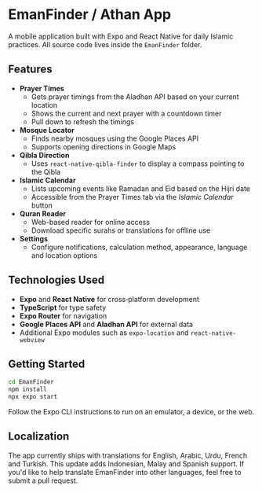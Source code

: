 # EmanFinder / Athan App

A mobile application built with Expo and React Native for daily Islamic practices. All source code lives inside the `EmanFinder` folder.

## Features

- **Prayer Times**
  - Gets prayer timings from the Aladhan API based on your current location
  - Shows the current and next prayer with a countdown timer
  - Pull down to refresh the timings
- **Mosque Locator**
  - Finds nearby mosques using the Google Places API
  - Supports opening directions in Google Maps
- **Qibla Direction**
  - Uses `react-native-qibla-finder` to display a compass pointing to the Qibla
- **Islamic Calendar**
  - Lists upcoming events like Ramadan and Eid based on the Hijri date
  - Accessible from the Prayer Times tab via the *Islamic Calendar* button
- **Quran Reader**
  - Web-based reader for online access
  - Download specific surahs or translations for offline use
- **Settings**
  - Configure notifications, calculation method, appearance, language and location options

## Technologies Used

- **Expo** and **React Native** for cross‑platform development
- **TypeScript** for type safety
- **Expo Router** for navigation
- **Google Places API** and **Aladhan API** for external data
- Additional Expo modules such as `expo-location` and `react-native-webview`

## Getting Started

```bash
cd EmanFinder
npm install
npx expo start
```

Follow the Expo CLI instructions to run on an emulator, a device, or the web.

## Localization

The app currently ships with translations for English, Arabic, Urdu, French and
Turkish. This update adds Indonesian, Malay and Spanish support. If you'd like
to help translate EmanFinder into other languages, feel free to submit a pull
request.
